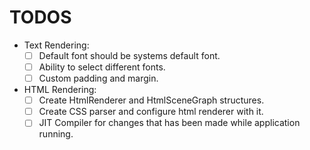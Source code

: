 # TODOS

- Text Rendering:
    - [ ] Default font should be systems default font.
    - [ ] Ability to select different fonts.
    - [ ] Custom padding and margin.
- HTML Rendering:
    - [ ] Create HtmlRenderer and HtmlSceneGraph structures.
    - [ ] Create CSS parser and configure html renderer with it.   
    - [ ] JIT Compiler for changes that has been made while application running.
